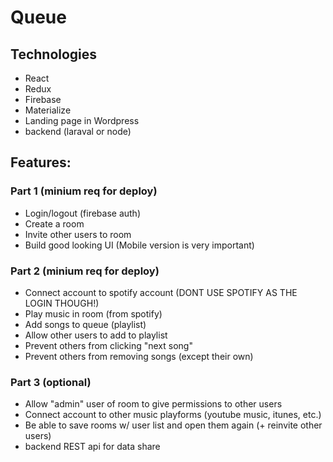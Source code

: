 # Queue
## Technologies
* React
* Redux
* Firebase
* Materialize
* Landing page in Wordpress
* backend (laraval or node)

## Features: 
### Part 1 (minium req for deploy)
* Login/logout (firebase auth)
* Create a room
* Invite other users to room
* Build good looking UI (Mobile version is very important)

### Part 2 (minium req for deploy)
* Connect account to spotify account (DONT USE SPOTIFY AS THE LOGIN THOUGH!)
* Play music in room (from spotify)
* Add songs to queue (playlist)
* Allow other users to add to playlist
* Prevent others from clicking "next song"
* Prevent others from removing songs (except their own)

### Part 3 (optional)
* Allow "admin" user of room to give permissions to other users
* Connect account to other music playforms (youtube music, itunes, etc.)
* Be able to save rooms w/ user list and open them again (+ reinvite other users)
* backend REST api for data share